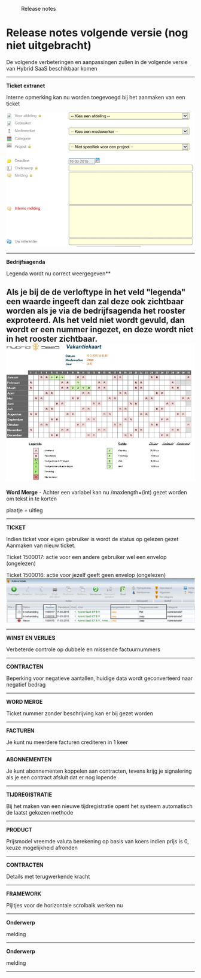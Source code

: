 <properties>
	<page>
		<title>Release notes volgende versie</title>
	</page>
	<menu>
		<position>Release notes</position>
		<title>Volgende versie</title>
	</menu>
</properties>

Release notes volgende versie (nog niet uitgebracht)
===================
De volgende verbeteringen en aanpassingen zullen in de volgende versie van Hybrid SaaS beschikbaar komen

---------------------------------------------------------------------------------------------------------
**Ticket extranet**

Interne opmerking kan nu worden toegevoegd bij het aanmaken van een ticket 

![](images/tickets_interne_opmerking.jpg)

---------------------------------------------------------------------------------------------------------
**Bedrijfsagenda**

Legenda wordt nu correct weergegeven**

Als je bij de de verloftype in het veld "legenda" een waarde ingeeft dan zal deze ook zichtbaar worden als je via de bedrijfsagenda het rooster exproteerd. Als het veld niet wordt gevuld, dan wordt er een nummer ingezet, en deze wordt niet in het rooster zichtbaar.  
![](images/bedrijfsagenda_legenda.jpg)  
---------------------------------------------------------------------------------------------------------


**Word Merge** - Achter een variabel kan nu /maxlength=(int) gezet worden om tekst in te korten

plaatje + uitleg

-----------------------------------------------------------------------------------------------------------

**TICKET** 

Indien ticket voor eigen gebruiker is wordt de status op gelezen gezet
Aanmaken van nieuw ticket.


Ticket 1500017: actie voor een andere gebruiker wel een envelop (ongelezen)


Ticket 1500016: actie voor jezelf geeft geen envelop (ongelezen)
![](images/ongelezen-ticket.jpg)

-----------------------------------------------------------------------------------------------------------

**WINST EN VERLIES** 

Verbeterde controle op dubbele en missende factuurnummers


-----------------------------------------------------------------------------------------------------------
**CONTRACTEN**

Beperking voor negatieve aantallen, huidige data wordt geconverteerd naar negatief bedrag

-----------------------------------------------------------------------------------------------------------

**WORD MERGE**

Ticket nummer zonder beschrijving kan er bij gezet worden

-----------------------------------------------------------------------------------------------------------
**FACTUREN**

Je kunt nu meerdere facturen crediteren in 1 keer

-----------------------------------------------------------------------------------------------------------
**ABONNEMENTEN**

Je kunt abonnementen koppelen aan contracten, tevens krijg je signalering als je een contract afsluit dat er nog lopende

-----------------------------------------------------------------------------------------------------------
**TIJDREGISTRATIE**

Bij het maken van een nieuwe tijdregistratie opent het systeem automatisch de laatst gekozen methode

-----------------------------------------------------------------------------------------------------------

**PRODUCT**

Prijsmodel vreemde valuta berekening op basis van koers indien prijs is 0, keuze mogelijkheid afronden

-----------------------------------------------------------------------------------------------------------

**CONTRACTEN**

Details met terugwerkende kracht

-----------------------------------------------------------------------------------------------------------

**FRAMEWORK**

Pijltjes voor de horizontale scrolbalk werken nu

-----------------------------------------------------------------------------------------------------------
**Onderwerp**

melding

-----------------------------------------------------------------------------------------------------------
**Onderwerp**


melding

-----------------------------------------------------------------------------------------------------------
